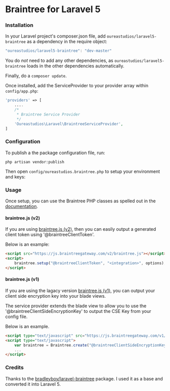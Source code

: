 Braintree for Laravel 5
==============

### Installation

In your Laravel project's composer.json file, add `oureastudios/laravel5-braintree` as a dependency in the require object:

```js
"oureastudios/laravel5-braintree": "dev-master"
```
    
You do *not* need to add any other dependencies, as `oureastudios/laravel5-braintree` loads in the other dependencies automatically.

Finally, do a `composer update`.

Once installed, add the ServiceProvider to your provider array within `config/app.php`:

```php
'providers' => [
	....
	/*
	 * Braintree Service Provider
	 */
    'Oureastudios\Laravel\BraintreeServiceProvider',
]
```

### Configuration

To publish a the package configuration file, run:

```shell
php artisan vendor:publish
```

Then open `config/oureastudios.braintree.php` to setup your environment and keys:

### Usage

Once setup, you can use the Braintree PHP classes as spelled out in the [documentation](https://www.braintreepayments.com/docs/php/transactions/overview).

#### braintree.js (v2)

If you are using [braintree.js (v2)](https://www.braintreepayments.com/docs/javascript), then you can easily output a generated client token using '@braintreeClientToken'.

Below is an example:

~~~html
<script src="https://js.braintreegateway.com/v2/braintree.js"></script>
<script>
	braintree.setup("@braintreeClientToken", "<integration>", options);
</script>
~~~

#### braintree.js (v1)

If you are using the lagacy version [braintree.js (v1)](https://www.braintreepayments.com/braintrust/braintree-js), you can output your client side encryption key into your blade views.

The service provider extends the blade view to allow you to use the '@braintreeClientSideEncryptionKey' to output the CSE Key from your config file.

Below is an example.

~~~html
<script type="text/javascript" src="https://js.braintreegateway.com/v1/braintree.js"></script>
<script type="text/javascript">
    var braintree = Braintree.create("@braintreeClientSideEncryptionKey");
    ...
</script>
~~~

### Credits

Thanks to the [bradleyboy/laravel-braintree](https://github.com/bradleyboy/laravel-braintree) package. I used it as a base and converted it into Laravel 5.
